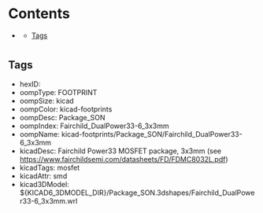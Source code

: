 



Contents
========

* [](#)
	* [Tags](#tags)

# 

## Tags

- hexID: 
- oompType: FOOTPRINT
- oompSize: kicad
- oompColor: kicad-footprints
- oompDesc: Package_SON
- oompIndex: Fairchild_DualPower33-6_3x3mm
- oompName: kicad-footprints/Package_SON/Fairchild_DualPower33-6_3x3mm
- kicadDesc: Fairchild Power33 MOSFET package, 3x3mm (see https://www.fairchildsemi.com/datasheets/FD/FDMC8032L.pdf)
- kicadTags: mosfet
- kicadAttr: smd
- kicad3DModel: ${KICAD6_3DMODEL_DIR}/Package_SON.3dshapes/Fairchild_DualPower33-6_3x3mm.wrl
